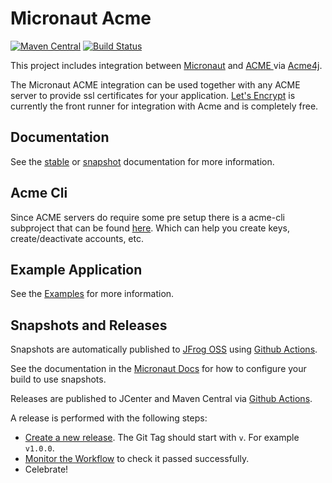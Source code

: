 # Micronaut Acme

[![Maven Central](https://img.shields.io/maven-central/v/io.micronaut.acme/micronaut-acme.svg?label=Maven%20Central)](https://search.maven.org/search?q=g:%22io.micronaut.acme%22%20AND%20a:%22micronaut-acme%22)
[![Build Status](https://github.com/micronaut-projects/micronaut-acme/workflows/Java%20CI/badge.svg)](https://github.com/micronaut-projects/micronaut-acme/actions)

This project includes integration between [Micronaut](http://micronaut.io) and [ACME ](https://en.wikipedia.org/wiki/Automated_Certificate_Management_Environment) via [Acme4j](https://shredzone.org/maven/acme4j/index.html).

The Micronaut ACME integration can be used together with any ACME server to provide ssl certificates for your application. [Let's Encrypt](https://letsencrypt.org/) is currently
the front runner for integration with Acme and is completely free. 

## Documentation ##

See the [stable](https://micronaut-projects.github.io/micronaut-acme/latest/guide) or [snapshot](https://micronaut-projects.github.io/micronaut-acme/snapshot/guide) documentation for more information.

## Acme Cli ##
Since ACME servers do require some pre setup there is a acme-cli subproject that can be found [here](https://github.com/micronaut-projects/micronaut-acme/tree/master/acme-cli). Which can help you create keys, create/deactivate accounts, etc.

## Example Application ##

See the [Examples](https://github.com/micronaut-projects/micronaut-acme/tree/master/examples/hello-world-acme) for more information.

## Snapshots and Releases

Snapshots are automatically published to [JFrog OSS](https://oss.jfrog.org/artifactory/oss-snapshot-local/) using [Github Actions](https://github.com/micronaut-projects/micronaut-acme/actions).

See the documentation in the [Micronaut Docs](https://docs.micronaut.io/latest/guide/index.html#usingsnapshots) for how to configure your build to use snapshots.

Releases are published to JCenter and Maven Central via [Github Actions](https://github.com/micronaut-projects/micronaut-acme/actions).

A release is performed with the following steps:

* [Create a new release](https://github.com/micronaut-projects/micronaut-acme/releases/new). The Git Tag should start with `v`. For example `v1.0.0`.
* [Monitor the Workflow](https://github.com/micronaut-projects/micronaut-acme/actions?query=workflow%3ARelease) to check it passed successfully.
* Celebrate!
